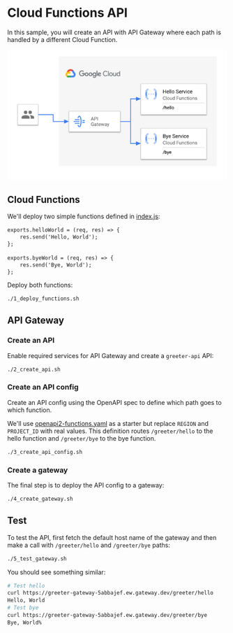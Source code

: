 # Cloud Functions API

In this sample, you will create an API with API Gateway where each path is
handled by a different Cloud Function.

![API Gateway with Cloud Functions](image.png)

## Cloud Functions

We'll deploy two simple functions defined in [index.js](index.js):

```nodejs
exports.helloWorld = (req, res) => {
    res.send('Hello, World');
};

exports.byeWorld = (req, res) => {
    res.send('Bye, World');
};
```

Deploy both functions:

```sh
./1_deploy_functions.sh
```

## API Gateway

### Create an API

Enable required services for API Gateway and create a `greeter-api` API:

```sh
./2_create_api.sh
```

### Create an API config

Create an API config using the OpenAPI spec to define which path goes to which
function.

We'll use [openapi2-functions.yaml](openapi2-functions.yaml) as a starter but replace `REGION` and
`PROJECT_ID` with real values. This definition routes `/greeter/hello` to the
hello function and `/greeter/bye` to the bye function.

```sh
./3_create_api_config.sh
```

### Create a gateway

The final step is to deploy the API config to a gateway:

```sh
./4_create_gateway.sh
```

## Test

To test the API, first fetch the default host name of the gateway and then make
a call with `/greeter/hello` and `/greeter/bye` paths:

```sh
./5_test_gateway.sh
```

You should see something similar:

```sh
# Test hello
curl https://greeter-gateway-5abbajef.ew.gateway.dev/greeter/hello
Hello, World
# Test bye
curl https://greeter-gateway-5abbajef.ew.gateway.dev/greeter/bye
Bye, World%
```
